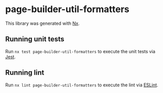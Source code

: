 # page-builder-util-formatters

This library was generated with [Nx](https://nx.dev).

## Running unit tests

Run `nx test page-builder-util-formatters` to execute the unit tests via [Jest](https://jestjs.io).

## Running lint

Run `nx lint page-builder-util-formatters` to execute the lint via [ESLint](https://eslint.org/).
